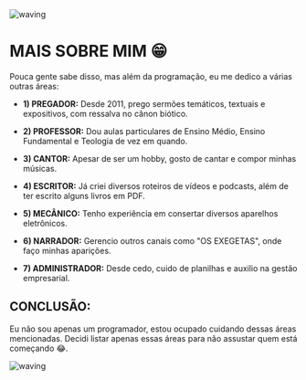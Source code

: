 <img src="https://capsule-render.vercel.app/api?type=waving&height=90&color=gradient" alt="waving">

# MAIS SOBRE MIM 😁
Pouca gente sabe disso, mas além da programação, eu me dedico a várias outras áreas:

* **1) PREGADOR:** Desde 2011, prego sermões temáticos, textuais e expositivos, com ressalva no cânon biótico.

* **2) PROFESSOR:** Dou aulas particulares de Ensino Médio, Ensino Fundamental e Teologia de vez em quando.

* **3) CANTOR:** Apesar de ser um hobby, gosto de cantar e compor minhas músicas.

* **4) ESCRITOR:** Já criei diversos roteiros de vídeos e podcasts, além de ter escrito alguns livros em PDF.

* **5) MECÂNICO:** Tenho experiência em consertar diversos aparelhos eletrônicos.

* **6) NARRADOR:** Gerencio outros canais como "OS EXEGETAS", onde faço minhas aparições.

* **7) ADMINISTRADOR:** Desde cedo, cuido de planilhas e auxilio na gestão empresarial.

## CONCLUSÃO: 
Eu não sou apenas um programador, estou ocupado cuidando dessas áreas mencionadas. Decidi listar apenas essas áreas para não assustar quem está começando 😂.

<img src="https://capsule-render.vercel.app/api?type=waving&height=90&color=gradient" alt="waving">
